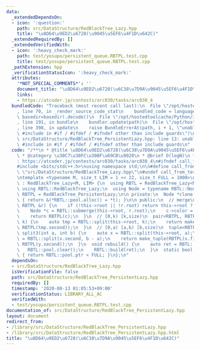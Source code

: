 ```yaml
---
data:
  _extendedDependsOn:
  - icon: ':question:'
    path: src/DataStructure/RedBlackTree_Lazy.hpp
    title: "\u8D64\u9ED2\u6728(\u9045\u5EF6\u4F1D\u642C)"
  _extendedRequiredBy: []
  _extendedVerifiedWith:
  - icon: ':heavy_check_mark:'
    path: test/yosupo/persistent_queue.RBTPL.test.cpp
    title: test/yosupo/persistent_queue.RBTPL.test.cpp
  _pathExtension: hpp
  _verificationStatusIcon: ':heavy_check_mark:'
  attributes:
    '*NOT_SPECIAL_COMMENTS*': ''
    document_title: "\u8D64\u9ED2\u6728(\u6C38\u7D9A\u9045\u5EF6\u4F1D\u642C)"
    links:
    - https://atcoder.jp/contests/arc030/tasks/arc030_4
  bundledCode: "Traceback (most recent call last):\n  File \"/opt/hostedtoolcache/Python/3.8.5/x64/lib/python3.8/site-packages/onlinejudge_verify/documentation/build.py\"\
    , line 70, in _render_source_code_stat\n    bundled_code = language.bundle(stat.path,\
    \ basedir=basedir).decode()\n  File \"/opt/hostedtoolcache/Python/3.8.5/x64/lib/python3.8/site-packages/onlinejudge_verify/languages/cplusplus.py\"\
    , line 191, in bundle\n    bundler.update(path)\n  File \"/opt/hostedtoolcache/Python/3.8.5/x64/lib/python3.8/site-packages/onlinejudge_verify/languages/cplusplus_bundle.py\"\
    , line 398, in update\n    raise BundleErrorAt(path, i + 1, \"unable to process\
    \ #include in #if / #ifdef / #ifndef other than include guards\")\nonlinejudge_verify.languages.cplusplus_bundle.BundleErrorAt:\
    \ src/DataStructure/RedBlackTree_PersistentLazy.hpp: line 13: unable to process\
    \ #include in #if / #ifdef / #ifndef other than include guards\n"
  code: "/**\n * @title \u8D64\u9ED2\u6728(\u6C38\u7D9A\u9045\u5EF6\u4F1D\u642C)\n\
    \ * @category \u30C7\u30FC\u30BF\u69CB\u9020\n * @brief O(logN)\n */\n\n// verify\u7528\
    : https://atcoder.jp/contests/arc030/tasks/arc030_4\n#ifndef call_from_test\n\
    #include <bits/stdc++.h>\nusing namespace std;\n\n#define call_from_test\n#include\
    \ \"src/DataStructure/RedBlackTree_Lazy.hpp\"\n#undef call_from_test\n#endif\n\
    \ntemplate <typename M, size_t LIM = 1 << 22, size_t FULL = 1000>\nstruct RedBlackTree_PersistentLazy\
    \ : RedBlackTree_Lazy<M, LIM> {\n  using RBTL = RedBlackTree_Lazy<M, LIM>;\n \
    \ using RBTL::RedBlackTree_Lazy;\n  using Node = typename RBTL::Node;\n  using\
    \ RBTPL = RedBlackTree_PersistentLazy;\n\n private:\n  Node *clone(Node *t) override\
    \ { return &(*RBTL::pool.alloc() = *t); }\n\n public:\n  // merge\n  RBTPL operator+(const\
    \ RBTPL &r) {\n    if (!this->root || !r.root) return this->root ? *this : r;\n\
    \    Node *c = RBTL::submerge(this->root, r.root);\n    c->color = RBTL::BLACK;\n\
    \    return RBTPL(c);\n  }\n  // [0,k) [k,size)\n  pair<RBTPL, RBTPL> split(int\
    \ k) {\n    auto tmp = RBTL::split(this->root, k);\n    return make_pair(RBTPL(tmp.first),\
    \ RBTPL(tmp.second));\n  }\n  // [0,a) [a,b) [b,size)\n  tuple<RBTPL, RBTPL, RBTPL>\
    \ split3(int a, int b) {\n    auto x = RBTL::split(this->root, a);\n    auto y\
    \ = RBTL::split(x.second, b - a);\n    return make_tuple(RBTPL(x.first), RBTPL(y.first),\
    \ RBTPL(y.second));\n  }\n  void rebuild() {\n    auto ret = RBTL::dump();\n \
    \   RBTL::pool.clear();\n    RBTL::build(ret);\n  }\n  static bool almost_full()\
    \ { return RBTL::pool.ptr < FULL; }\n};\n"
  dependsOn:
  - src/DataStructure/RedBlackTree_Lazy.hpp
  isVerificationFile: false
  path: src/DataStructure/RedBlackTree_PersistentLazy.hpp
  requiredBy: []
  timestamp: '2020-08-13 01:05:53+09:00'
  verificationStatus: LIBRARY_ALL_AC
  verifiedWith:
  - test/yosupo/persistent_queue.RBTPL.test.cpp
documentation_of: src/DataStructure/RedBlackTree_PersistentLazy.hpp
layout: document
redirect_from:
- /library/src/DataStructure/RedBlackTree_PersistentLazy.hpp
- /library/src/DataStructure/RedBlackTree_PersistentLazy.hpp.html
title: "\u8D64\u9ED2\u6728(\u6C38\u7D9A\u9045\u5EF6\u4F1D\u642C)"
---
```

